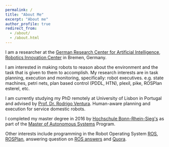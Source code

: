 ```yaml
---
permalink: /
title: "About Me"
excerpt: "About me"
author_profile: true
redirect_from: 
  - /about/
  - /about.html
---
```


I am a researcher at the [German Research Center for Artificial Intelligence](https://www.dfki.de), 
[Robotics Innovation Center](https://robotik.dfki-bremen.de) in Bremen, Germany.

I am interested in making robots to reason about the environment and the task that is given to them to accomplish.
My research interests are in task planning, execution and monitoring, specifically: robot executives. e.g. state machines, 
petri nets, plan based control (PDDL, HTN), plexil, pike, ROSPlan esterel, etc.

I am currently studying my PhD remotely at University of Lisbon in Portugal and advised by 
[Prof. Dr. Rodrigo Ventura](http://users2.isr.tecnico.ulisboa.pt/~yoda/newhome/).
Human-aware planning and execution for service domestic robots.

I completed my master degree in 2016 by [Hochschule Bonn-Rhein-Sieg's](https://www.h-brs.de/en) as part of the 
[Master of Autonomous Systems](https://www.h-brs.de/en/inf/study/master/autonomous-systems) Program.

Other interests include programming in the Robot Operating System [ROS](www.ros,org), [ROSPlan](https://kcl-planning.github.io/ROSPlan),
answering question on [ROS answers](http://answers.ros.org/users/21475/oscar-lima/) and [Quora](https://www.quora.com/profile/Oscar-Lima-8).
